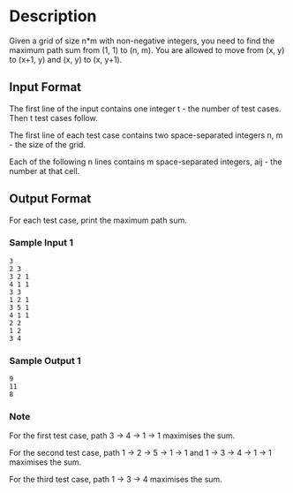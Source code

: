 
# Description
Given a grid of size n*m with non-negative integers, you need to find the maximum path sum from (1, 1) to (n, m). You are allowed to move from (x, y) to (x+1, y) and (x, y) to (x, y+1).


## Input Format
The first line of the input contains one integer t - the number of test cases. Then t test cases follow.

The first line of each test case contains two space-separated integers n, m - the size of the grid.

Each of the following n lines contains m space-separated integers, aij - the number at that cell.


## Output Format
For each test case, print the maximum path sum.


### Sample Input 1

```
3
2 3
3 2 1
4 1 1
3 3
1 2 1
3 5 1
4 1 1
2 2
1 2
3 4
```

### Sample Output 1
```
9
11
8
```

### Note
For the first test case, path 3 → 4 → 1 → 1 maximises the sum.

For the second test case, path 1 → 2 → 5 → 1 → 1 and 1 → 3 → 4 → 1 → 1 maximises the sum.

For the third test case, path 1 → 3 → 4 maximises the sum.
